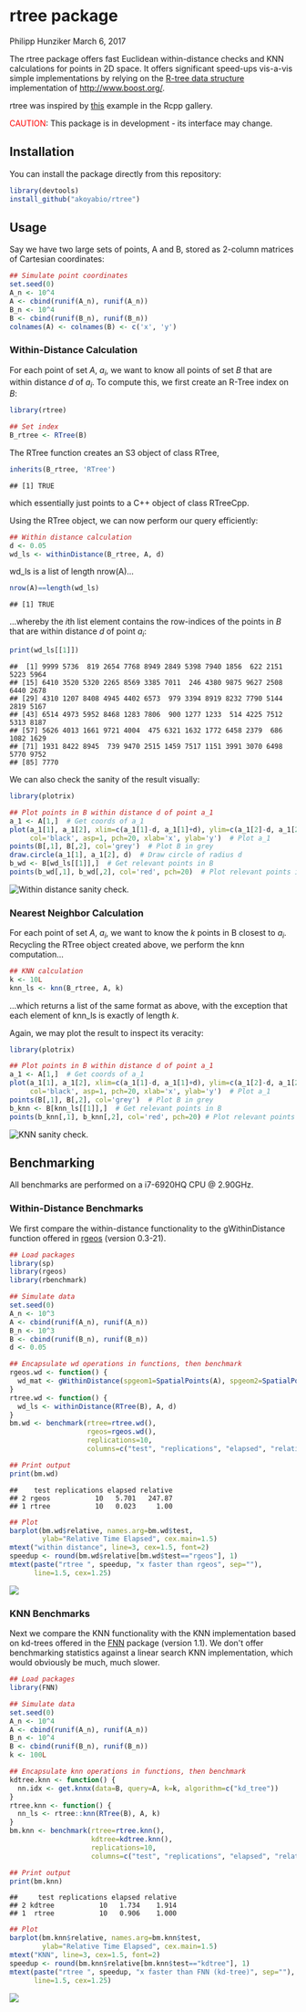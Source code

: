 rtree package
================
Philipp Hunziker
March 6, 2017

The rtree package offers fast Euclidean within-distance checks and KNN calculations for points in 2D space. It offers significant speed-ups vis-a-vis simple implementations by relying on the [R-tree data structure](https://en.wikipedia.org/wiki/R-tree) implementation of <http://www.boost.org/>.

rtree was inspired by [this](http://gallery.rcpp.org/articles/Rtree-examples/) example in the Rcpp gallery.

<span style="color:red">CAUTION</span>: This package is in development - its interface may change.

Installation
------------

You can install the package directly from this repository:

``` r
library(devtools)
install_github("akoyabio/rtree")
```

Usage
-----

Say we have two large sets of points, A and B, stored as 2-column matrices of Cartesian coordinates:

``` r
## Simulate point coordinates
set.seed(0)
A_n <- 10^4
A <- cbind(runif(A_n), runif(A_n))
B_n <- 10^4
B <- cbind(runif(B_n), runif(B_n))
colnames(A) <- colnames(B) <- c('x', 'y')
```

### Within-Distance Calculation

For each point of set *A*, *a*<sub>*i*</sub>, we want to know all points of set *B* that are within distance *d* of *a*<sub>*i*</sub>. To compute this, we first create an R-Tree index on *B*:

``` r
library(rtree)

## Set index
B_rtree <- RTree(B)
```

The RTree function creates an S3 object of class RTree,

``` r
inherits(B_rtree, 'RTree')
```

    ## [1] TRUE

which essentially just points to a C++ object of class RTreeCpp.

Using the RTree object, we can now perform our query efficiently:

``` r
## Within distance calculation
d <- 0.05
wd_ls <- withinDistance(B_rtree, A, d)
```

wd\_ls is a list of length nrow(A)...

``` r
nrow(A)==length(wd_ls)
```

    ## [1] TRUE

...whereby the *i*th list element contains the row-indices of the points in *B* that are within distance *d* of point *a*<sub>*i*</sub>:

``` r
print(wd_ls[[1]])
```

    ##  [1] 9999 5736  819 2654 7768 8949 2849 5398 7940 1856  622 2151 5223 5964
    ## [15] 6410 3520 5320 2265 8569 3385 7011  246 4380 9875 9627 2508 6440 2678
    ## [29] 4310 1207 8408 4945 4402 6573  979 3394 8919 8232 7790 5144 2819 5167
    ## [43] 6514 4973 5952 8468 1283 7806  900 1277 1233  514 4225 7512 5313 8187
    ## [57] 5626 4013 1661 9721 4004  475 6321 1632 1772 6458 2379  686 1082 1629
    ## [71] 1931 8422 8945  739 9470 2515 1459 7517 1151 3991 3070 6498 5770 9752
    ## [85] 7770

We can also check the sanity of the result visually:

``` r
library(plotrix)

## Plot points in B within distance d of point a_1
a_1 <- A[1,]  # Get coords of a_1
plot(a_1[1], a_1[2], xlim=c(a_1[1]-d, a_1[1]+d), ylim=c(a_1[2]-d, a_1[2]+d), 
     col='black', asp=1, pch=20, xlab='x', ylab='y')  # Plot a_1
points(B[,1], B[,2], col='grey')  # Plot B in grey
draw.circle(a_1[1], a_1[2], d)  # Draw circle of radius d
b_wd <- B[wd_ls[[1]],]  # Get relevant points in B
points(b_wd[,1], b_wd[,2], col='red', pch=20)  # Plot relevant points in red
```

![Within distance sanity check.](README_files/figure-markdown_github/checkplot-1.png)

### Nearest Neighbor Calculation

For each point of set *A*, *a*<sub>*i*</sub>, we want to know the *k* points in B closest to *a*<sub>*i*</sub>. Recycling the RTree object created above, we perform the knn computation...

``` r
## KNN calculation
k <- 10L
knn_ls <- knn(B_rtree, A, k)
```

...which returns a list of the same format as above, with the exception that each element of knn\_ls is exactly of length *k*.

Again, we may plot the result to inspect its veracity:

``` r
library(plotrix)

## Plot points in B within distance d of point a_1
a_1 <- A[1,]  # Get coords of a_1
plot(a_1[1], a_1[2], xlim=c(a_1[1]-d, a_1[1]+d), ylim=c(a_1[2]-d, a_1[2]+d), 
     col='black', asp=1, pch=20, xlab='x', ylab='y')  # Plot a_1
points(B[,1], B[,2], col='grey')  # Plot B in grey
b_knn <- B[knn_ls[[1]],]  # Get relevant points in B
points(b_knn[,1], b_knn[,2], col='red', pch=20) # Plot relevant points in red
```

![KNN sanity check.](README_files/figure-markdown_github/checkplot2-1.png)

Benchmarking
------------

All benchmarks are performed on a i7-6920HQ CPU @ 2.90GHz.

### Within-Distance Benchmarks

We first compare the within-distance functionality to the gWithinDistance function offered in [rgeos](https://cran.r-project.org/package=rgeos) (version 0.3-21).

``` r
## Load packages
library(sp)
library(rgeos)
library(rbenchmark)

## Simulate data
set.seed(0)
A_n <- 10^3
A <- cbind(runif(A_n), runif(A_n))
B_n <- 10^3
B <- cbind(runif(B_n), runif(B_n))
d <- 0.05

## Encapsulate wd operations in functions, then benchmark
rgeos.wd <- function() {
  wd_mat <- gWithinDistance(spgeom1=SpatialPoints(A), spgeom2=SpatialPoints(B), dist=d, byid=TRUE)
}
rtree.wd <- function() {
  wd_ls <- withinDistance(RTree(B), A, d)
}
bm.wd <- benchmark(rtree=rtree.wd(),
                   rgeos=rgeos.wd(),
                   replications=10,
                   columns=c("test", "replications", "elapsed", "relative"))

## Print output
print(bm.wd)
```

    ##    test replications elapsed relative
    ## 2 rgeos           10   5.701   247.87
    ## 1 rtree           10   0.023     1.00

``` r
## Plot
barplot(bm.wd$relative, names.arg=bm.wd$test,
        ylab="Relative Time Elapsed", cex.main=1.5)
mtext("within distance", line=3, cex=1.5, font=2)
speedup <- round(bm.wd$relative[bm.wd$test=="rgeos"], 1)
mtext(paste("rtree ", speedup, "x faster than rgeos", sep=""), 
      line=1.5, cex=1.25)
```

![](README_files/figure-markdown_github/wd_bench-1.png)

### KNN Benchmarks

Next we compare the KNN functionality with the KNN implementation based on kd-trees offered in the [FNN](https://cran.r-project.org/package=FNN) package (version 1.1). We don't offer benchmarking statistics against a linear search KNN implementation, which would obviously be much, much slower.

``` r
## Load packages
library(FNN)

## Simulate data
set.seed(0)
A_n <- 10^4
A <- cbind(runif(A_n), runif(A_n))
B_n <- 10^4
B <- cbind(runif(B_n), runif(B_n))
k <- 100L

## Encapsulate knn operations in functions, then benchmark
kdtree.knn <- function() {
  nn.idx <- get.knnx(data=B, query=A, k=k, algorithm=c("kd_tree"))
}
rtree.knn <- function() {
  nn_ls <- rtree::knn(RTree(B), A, k)
}
bm.knn <- benchmark(rtree=rtree.knn(),
                    kdtree=kdtree.knn(),
                    replications=10,
                    columns=c("test", "replications", "elapsed", "relative"))

## Print output
print(bm.knn)
```

    ##     test replications elapsed relative
    ## 2 kdtree           10   1.734    1.914
    ## 1  rtree           10   0.906    1.000

``` r
## Plot
barplot(bm.knn$relative, names.arg=bm.knn$test,
        ylab="Relative Time Elapsed", cex.main=1.5)
mtext("KNN", line=3, cex=1.5, font=2)
speedup <- round(bm.knn$relative[bm.knn$test=="kdtree"], 1)
mtext(paste("rtree ", speedup, "x faster than FNN (kd-tree)", sep=""), 
      line=1.5, cex=1.25)
```

![](README_files/figure-markdown_github/knn_bench-1.png)
